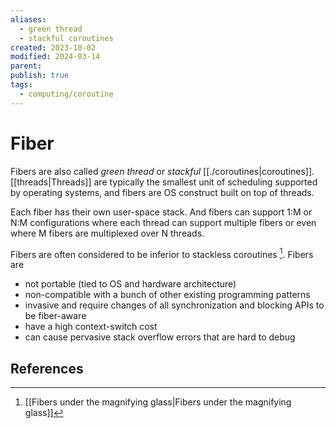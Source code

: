 ```yaml
---
aliases:
  - green thread
  - stackful coroutines
created: 2023-10-02
modified: 2024-03-14
parent: 
publish: true
tags:
  - computing/coroutine
---
```


# Fiber
Fibers are also called *green thread* or *stackful* [[./coroutines|coroutines]]. [[threads|Threads]] are typically the smallest unit of scheduling supported by operating systems, and fibers are OS construct built on top of threads.

Each fiber has their own user-space stack. And fibers can support 1:M or N:M configurations where each thread can support multiple fibers or even where M fibers are multiplexed over N threads.

Fibers are often considered to be inferior to stackless coroutines [^1]. Fibers are
- not portable (tied to OS and hardware architecture)
- non-compatible with a bunch of other existing programming patterns
- invasive and require changes of all synchronization and blocking APIs to be fiber-aware
- have a high context-switch cost
- can cause pervasive stack overflow errors that are hard to debug

## References
[^1]: [[Fibers under the magnifying glass|Fibers under the magnifying glass]]